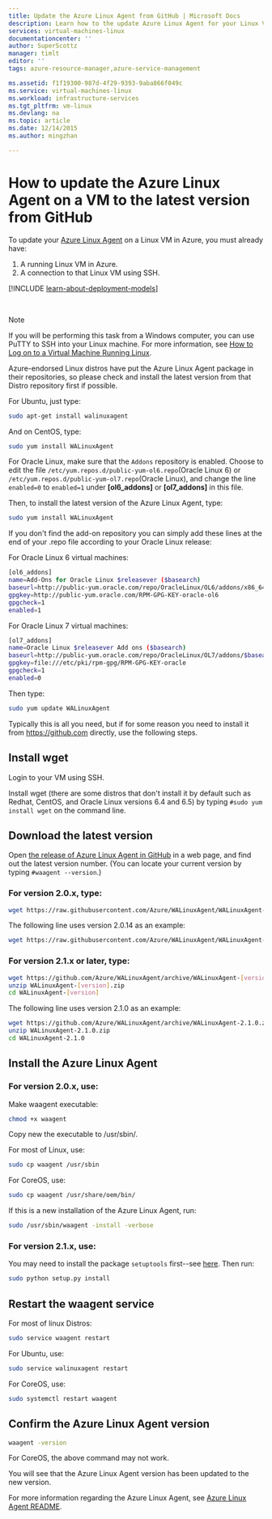 ```yaml
---
title: Update the Azure Linux Agent from GitHub | Microsoft Docs
description: Learn how to the update Azure Linux Agent for your Linux VM in Azure to the lateset version from GitHub
services: virtual-machines-linux
documentationcenter: ''
author: SuperScottz
manager: timlt
editor: ''
tags: azure-resource-manager,azure-service-management

ms.assetid: f1f19300-987d-4f29-9393-9aba866f049c
ms.service: virtual-machines-linux
ms.workload: infrastructure-services
ms.tgt_pltfrm: vm-linux
ms.devlang: na
ms.topic: article
ms.date: 12/14/2015
ms.author: mingzhan

---
```

# How to update the Azure Linux Agent on a VM to the latest version from GitHub
To update your [Azure Linux Agent](https://github.com/Azure/WALinuxAgent) on a Linux VM in Azure, you must already have:

1. A running Linux VM in Azure.
2. A connection to that Linux VM using SSH.

[!INCLUDE [learn-about-deployment-models](../../../includes/learn-about-deployment-models-both-include.md)]

<br>

> [!NOTE]
> If you will  be performing this task from a Windows computer, you can use PuTTY to SSH into your Linux machine. For more information, see [How to Log on to a Virtual Machine Running Linux](mac-create-ssh-keys.md?toc=%2fazure%2fvirtual-machines%2flinux%2ftoc.json).
> 
> 

Azure-endorsed Linux distros have put the Azure Linux Agent package in their repositories, so please check and install the latest version from that Distro repository first if possible.  

For Ubuntu, just type:

```bash
sudo apt-get install walinuxagent
```

And on CentOS, type:

```bash
sudo yum install WALinuxAgent
```

For Oracle Linux, make sure that the `Addons` repository is enabled. Choose to edit the file `/etc/yum.repos.d/public-yum-ol6.repo`(Oracle Linux 6) or `/etc/yum.repos.d/public-yum-ol7.repo`(Oracle Linux), and change the line `enabled=0` to `enabled=1` under **[ol6_addons]** or **[ol7_addons]** in this file.

Then, to install the latest version of the Azure Linux Agent, type:

```bash
sudo yum install WALinuxAgent
```

If you don't find the add-on repository you can simply add these lines at the end of your .repo file according to your Oracle Linux release:

For Oracle Linux 6 virtual machines:

```sh
[ol6_addons]
name=Add-Ons for Oracle Linux $releasever ($basearch)
baseurl=http://public-yum.oracle.com/repo/OracleLinux/OL6/addons/x86_64
gpgkey=http://public-yum.oracle.com/RPM-GPG-KEY-oracle-ol6
gpgcheck=1
enabled=1
```

For Oracle Linux 7 virtual machines:

```sh
[ol7_addons]
name=Oracle Linux $releasever Add ons ($basearch)
baseurl=http://public-yum.oracle.com/repo/OracleLinux/OL7/addons/$basearch/
gpgkey=file:///etc/pki/rpm-gpg/RPM-GPG-KEY-oracle
gpgcheck=1
enabled=0
```

Then type:

```bash
sudo yum update WALinuxAgent
```

Typically this is all you need, but if for some reason you need to install it from https://github.com directly, use the following steps.

## Install wget
Login to your VM using SSH.

Install wget (there are some distros that don't install it by default such as Redhat, CentOS, and Oracle Linux versions 6.4 and 6.5) by typing `#sudo yum install wget` on the command line.

## Download the latest version
Open [the release of Azure Linux Agent in GitHub](https://github.com/Azure/WALinuxAgent/releases) in a web page, and find out the latest version number. (You can locate your current version by typing `#waagent --version`.)

### For version 2.0.x, type:

```bash
wget https://raw.githubusercontent.com/Azure/WALinuxAgent/WALinuxAgent-[version]/waagent
```

The following line uses version 2.0.14 as an example:

```bash
wget https://raw.githubusercontent.com/Azure/WALinuxAgent/WALinuxAgent-2.0.14/waagent
```

### For version 2.1.x or later, type:
```bash
wget https://github.com/Azure/WALinuxAgent/archive/WALinuxAgent-[version].zip
unzip WALinuxAgent-[version].zip
cd WALinuxAgent-[version]
```

The following line uses version 2.1.0 as an example:

```bash
wget https://github.com/Azure/WALinuxAgent/archive/WALinuxAgent-2.1.0.zip
unzip WALinuxAgent-2.1.0.zip  
cd WALinuxAgent-2.1.0
```

## Install the Azure Linux Agent
### For version 2.0.x, use:
Make waagent executable:

```bash
chmod +x waagent
```

Copy new the executable to /usr/sbin/.

For most of Linux, use:

```bash
sudo cp waagent /usr/sbin
```

For CoreOS, use:

```bash
sudo cp waagent /usr/share/oem/bin/
```

If this is a new installation of the Azure Linux Agent, run:

```bash
sudo /usr/sbin/waagent -install -verbose
```

### For version 2.1.x, use:
You may need to install the package `setuptools` first--see [here](https://pypi.python.org/pypi/setuptools). Then run:

```bash
sudo python setup.py install
```

## Restart the waagent service
For most of linux Distros:

```bash
sudo service waagent restart
```

For Ubuntu, use:

```bash
sudo service walinuxagent restart
```

For CoreOS, use:

```bash
sudo systemctl restart waagent
```

## Confirm the Azure Linux Agent version
    
```bash
waagent -version
```

For CoreOS, the above command may not work.

You will see that the Azure Linux Agent version has been updated to the new version.

For more information regarding the Azure Linux Agent, see [Azure Linux Agent README](https://github.com/Azure/WALinuxAgent).

